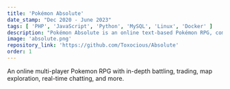 ```yaml
---
title: 'Pokémon Absolute'
date_stamp: "Dec 2020 - June 2023"
tags: [ 'PHP', 'JavaScript', 'Python', 'MySQL', 'Linux', 'Docker' ]
description: "Pokémon Absolute is an online text-based Pokémon RPG, comprised of numerous features adapted from the official Pokémon games, as well as entirely new features that enhance the playing experience of Pokémon."
image: 'absolute.png'
repository_link: 'https://github.com/Toxocious/Absolute'
order: 1
---
```


An online multi-player Pokemon RPG with in-depth battling, trading, map exploration, real-time chatting, and more.

